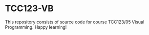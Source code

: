 # TCC123-VB
This repository consists of source code for course TCC123/05 Visual Programming. Happy learning!

